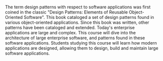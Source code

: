 The term design patterns with respect to software applications was first coined in the classic "Design Patterns: Elements of Reusable Object-Oriented Software". This book cataloged a set of design patterns found in various object-oriented applications. Since this book was written, other patterns have been cataloged and extended. Today's enterprise applications are large and complex. This course will dive into the architecture of large enterprise software, and patterns found in these software applications. Students studying this course will learn how modern applications are designed, allowing them to design, build and maintain large software applications.
